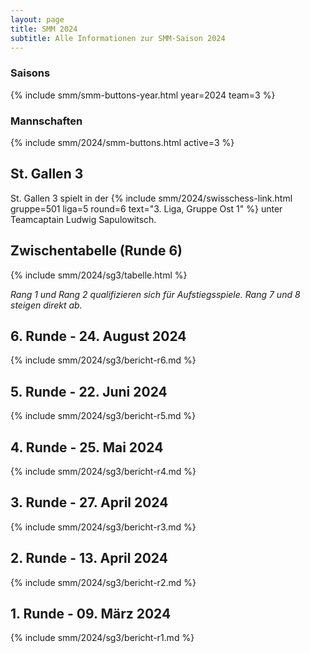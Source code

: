 ```yaml
---
layout: page
title: SMM 2024
subtitle: Alle Informationen zur SMM-Saison 2024
---
```


### Saisons

{% include smm/smm-buttons-year.html year=2024 team=3 %}

### Mannschaften

{% include smm/2024/smm-buttons.html active=3 %}

## St. Gallen 3

St. Gallen 3 spielt in der {% include smm/2024/swisschess-link.html gruppe=501 liga=5 round=6 text="3. Liga, Gruppe Ost 1" %} unter Teamcaptain Ludwig Sapulowitsch.

## Zwischentabelle (Runde 6)

{% include smm/2024/sg3/tabelle.html %}

_Rang 1 und Rang 2 qualifizieren sich für Aufstiegsspiele. Rang 7 und 8 steigen direkt ab._

## 6. Runde - 24. August 2024

{% include smm/2024/sg3/bericht-r6.md %}

## 5. Runde - 22. Juni 2024

{% include smm/2024/sg3/bericht-r5.md %}

## 4. Runde - 25. Mai 2024

{% include smm/2024/sg3/bericht-r4.md %}

## 3. Runde - 27. April 2024

{% include smm/2024/sg3/bericht-r3.md %}

## 2. Runde - 13. April 2024

{% include smm/2024/sg3/bericht-r2.md %}

## 1. Runde - 09. März 2024

{% include smm/2024/sg3/bericht-r1.md %}

<style>
table th, table td:nth-of-type(4) {
    white-space: nowrap;
}
</style>

